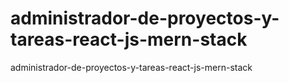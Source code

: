 # administrador-de-proyectos-y-tareas-react-js-mern-stack
administrador-de-proyectos-y-tareas-react-js-mern-stack
